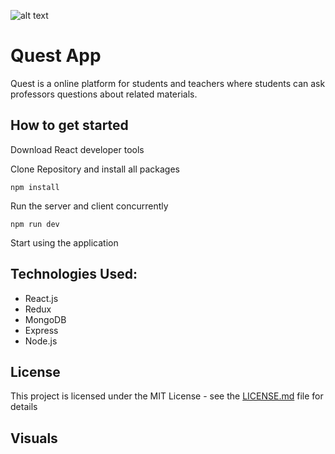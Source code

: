 ![alt text](https://raw.github.com/Jackster001/Quest_App/blob/assets/Quest_Logo.jpg)
# Quest App

Quest is a online platform for students and teachers where students can ask professors questions about related materials. 

## How to get started

Download React developer tools

Clone Repository and install all packages
```
npm install
```
Run the server and client concurrently
```
npm run dev
```
Start using the application

## Technologies Used:

* React.js
* Redux
* MongoDB
* Express
* Node.js

## License

This project is licensed under the MIT License - see the [LICENSE.md](LICENSE.md) file for details

## Visuals
